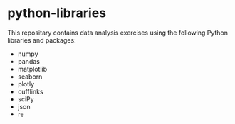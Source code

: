 # python-libraries
This repositary contains data analysis exercises using the following Python libraries and packages: 
* numpy
* pandas
* matplotlib
* seaborn
* plotly
* cufflinks
* sciPy
* json
* re

